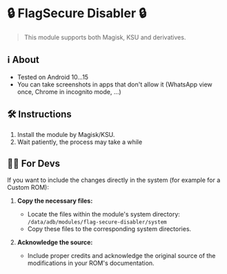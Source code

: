 # 🔒 FlagSecure Disabler 🔒
> This module supports both Magisk, KSU and derivatives.

## ℹ️ About
* Tested on Android 10...15
* You can take screenshots in apps that don't allow it (WhatsApp view once, Chrome in incognito mode, ...)

## 🛠️ Instructions
1. Install the module by Magisk/KSU.
2. Wait patiently, the process may take a while

## 👨‍💻 For Devs
If you want to include the changes directly in the system (for example for a Custom ROM):

1. **Copy the necessary files:** 
    * Locate the files within the module's system directory: `/data/adb/modules/flag-secure-disabler/system`
    * Copy these files to the corresponding system directories. 

2. **Acknowledge the source:** 
    * Include proper credits and acknowledge the original source of the modifications in your ROM's documentation.
